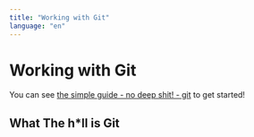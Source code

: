 ```yaml
---
title: "Working with Git"
language: "en"
---
```


# Working with Git

You can see [the simple guide - no deep shit! - git](https://rogerdudler.github.io/git-guide/) to get started!

## What The h*ll is Git
